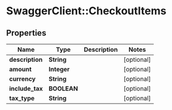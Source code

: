 # SwaggerClient::CheckoutItems

## Properties
Name | Type | Description | Notes
------------ | ------------- | ------------- | -------------
**description** | **String** |  | [optional] 
**amount** | **Integer** |  | [optional] 
**currency** | **String** |  | [optional] 
**include_tax** | **BOOLEAN** |  | [optional] 
**tax_type** | **String** |  | [optional] 

